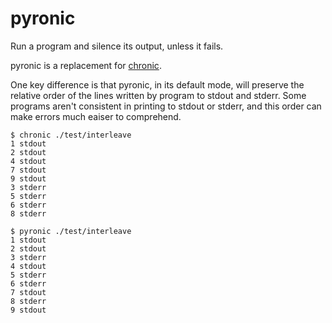 pyronic
=======
Run a program and silence its output, unless it fails.

pyronic is a replacement for [chronic](https://joeyh.name/code/moreutils/).

One key difference is that pyronic, in its default mode, will preserve the
relative order of the lines written by program to stdout and stderr. Some
programs aren't consistent in printing to stdout or stderr, and this order can
make errors much eaiser to comprehend.

```
$ chronic ./test/interleave
1 stdout
2 stdout
4 stdout
7 stdout
9 stdout
3 stderr
5 stderr
6 stderr
8 stderr

$ pyronic ./test/interleave
1 stdout
2 stdout
3 stderr
4 stdout
5 stderr
6 stderr
7 stdout
8 stderr
9 stdout
```
